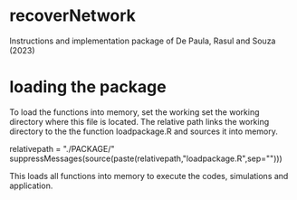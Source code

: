 # recoverNetwork
Instructions and implementation package of De Paula, Rasul and Souza (2023)

# loading the package
To load the functions into memory, set the working set the working directory where this file is located. The relative path links the working directory to the the function loadpackage.R and sources it into memory.

relativepath = "./PACKAGE/"
suppressMessages(source(paste(relativepath,"loadpackage.R",sep="")))

This loads all functions into memory to execute the codes, simulations and application.
